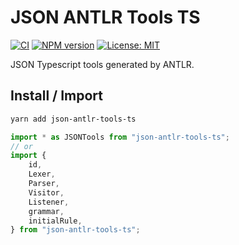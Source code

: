 # JSON ANTLR Tools TS

[![CI](https://github.com/NicoLaval/JSON-ANTLR-Tools-TS/actions/workflows/ci.yaml/badge.svg?branch=main)](https://github.com/NicoLaval/JSON-ANTLR-Tools-TS/actions/workflows/ci.yaml)
[![NPM version](https://badge.fury.io/js/json-antlr-tools-ts.svg)](https://badge.fury.io/js/json-antlr-tools-ts)
[![License: MIT](https://img.shields.io/badge/License-MIT-blue.svg)](https://opensource.org/licenses/MIT)

JSON Typescript tools generated by ANTLR.

## Install / Import

```bash
yarn add json-antlr-tools-ts
```

```typescript
import * as JSONTools from "json-antlr-tools-ts";
// or
import {
	id,
	Lexer,
	Parser,
	Visitor,
	Listener,
	grammar,
	initialRule,
} from "json-antlr-tools-ts";
```
